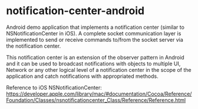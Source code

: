 notification-center-android
===========================

Android demo application that implements a notification center (similar to NSNotificationCenter in iOS). A complete socket communication layer is implemented to send or receive commands to/from the socket server via the notification center.

This notification center is an extension of the observer pattern in Android and it can be used to broadcast notifications with objects to multiple UI, Network or any other logical level of a notification center in the scope of the application and catch notifications with appropriated methods.


Reference to iOS NSNotificationCenter: https://developer.apple.com/library/mac/#documentation/Cocoa/Reference/Foundation/Classes/nsnotificationcenter_Class/Reference/Reference.html

